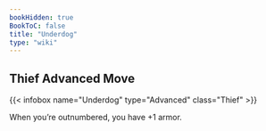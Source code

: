 ```yaml
---
bookHidden: true
BookToC: false
title: "Underdog"
type: "wiki"
---
```

## Thief Advanced Move
{{< infobox name="Underdog" type="Advanced" class="Thief" >}}

When you’re outnumbered, you have +1 armor.